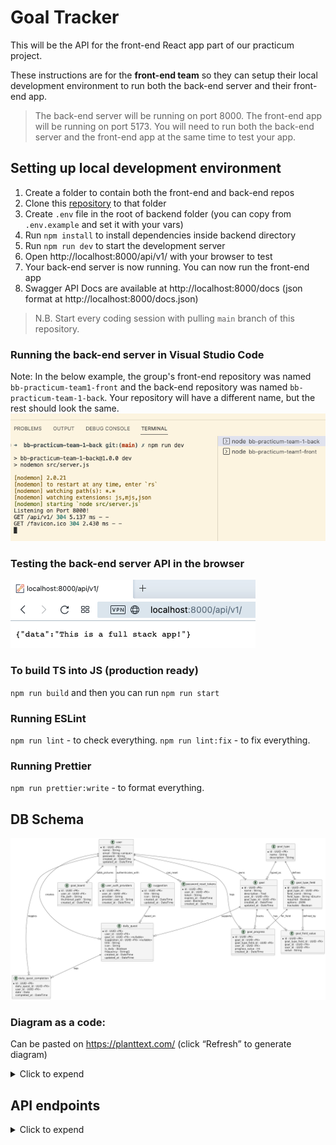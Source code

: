 # Goal Tracker

This will be the API for the front-end React app part of our practicum project.

These instructions are for the **front-end team** so they can setup their local development environment to run
both the back-end server and their front-end app.

> The back-end server will be running on port 8000. The front-end app will be running on port 5173. You will need to run
> both the back-end server and the front-end app at the same time to test your app.

## Setting up local development environment

1. Create a folder to contain both the front-end and back-end repos
2. Clone this [repository](https://github.com/Code-the-Dream-School/ii-practicum-team-2-back.git) to that folder
3. Create `.env` file in the root of backend folder (you can copy from `.env.example` and set it with your vars)
4. Run `npm install` to install dependencies inside backend directory
5. Run `npm run dev` to start the development server
6. Open http://localhost:8000/api/v1/ with your browser to test
7. Your back-end server is now running. You can now run the front-end app
8. Swagger API Docs are available at http://localhost:8000/docs (json format at http://localhost:8000/docs.json)

> N.B. Start every coding session with pulling `main` branch of this repository.

### Running the back-end server in Visual Studio Code

Note: In the below example, the group's front-end repository was named `bb-practicum-team1-front` and the back-end
repository was named `bb-practicum-team-1-back`. Your repository will have a different name, but the rest should look
the same.
![vsc running](docs/images/back-end-running-vsc.png)

### Testing the back-end server API in the browser

![browser server](docs/images/back-end-running-browser.png)

### To build TS into JS (production ready)

`npm run build` and then you can run `npm run start`

### Running ESLint

`npm run lint` - to check everything.
`npm run lint:fix` - to fix everything.

### Running Prettier

`npm run prettier:write` - to format everything.

## DB Schema

![img.png](docs/images/db-schema.png)

### Diagram as a code:

Can be pasted on https://planttext.com/ (click “Refresh” to generate diagram)

<details>
  <summary>Click to expend</summary>

```
@startuml

' === USERS ===
entity user {
  *id : UUID <<PK>>
  name : String
  email : String <<unique>>
  password : String
  created_at : DateTime
  updated_at : DateTime
}

entity user_auth_providers {
  *id : UUID <<PK>>
  user_id : UUID <<FK>>
  provider : String
  provider_user_id : String
  created_at : DateTime
}

entity password_reset_tokens {
  *id : UUID <<PK>>
  user_id : UUID <<FK>>
  token : String
  expires_at : DateTime
  used : Boolean
  created_at : DateTime
}

' === GOALS & PROGRESS ===
entity goal {
  *id : UUID <<PK>>
  name : String
  description : Text
  user_id : UUID <<FK>>
  goal_type_id : UUID <<FK>>
  created_at : DateTime
  updated_at : DateTime
}

entity goal_type {
  *id : UUID <<PK>>
  name : String
  description : String
}

entity goal_type_field {
  *id : UUID <<PK>>
  goal_type_id : UUID <<FK>>
  field_name : String
  field_type : String <<Enum>>
  required : Boolean
  options : JSON
  trackable : Boolean
}

entity goal_field_value {
  *id : UUID <<PK>>
  goal_type_field_id : UUID <<FK>>
  goal_id : UUID <<FK>>
  user_id : UUID <<FK>>
  value : String
}

entity goal_progress {
  *id : UUID <<PK>>
  goal_id : UUID <<FK>>
  goal_type_field_id : UUID <<FK>>
  user_id : UUID <<FK>>
  progress_value : Int
  created_at : DateTime
}

' === DAILY QUESTS ===
entity daily_quest {
  *id : UUID <<PK>>
  user_id : UUID <<FK>>
  goal_id : UUID <<FK>> <<nullable>>
  suggestion_id : UUID <<FK>> <<nullable>>
  title : String
  icon : String
  is_daily : Boolean
  frequency : String[]
  created_at : DateTime
  updated_at : DateTime
}

entity daily_quest_completion {
  *id : UUID <<PK>>
  daily_quest_id : UUID <<FK>>
  user_id : UUID <<FK>>
  date : Date
  completed_at : DateTime
}

' === GOAL BOARD (Image Uploads) ===
entity goal_board {
  *id : UUID <<PK>>
  user_id : UUID <<FK>>
  file_path : String
  thumbnail_path : String
  created_at : DateTime
}

' === SUGGESTIONS ===
entity suggestion {
  *id : UUID <<PK>>
  title : String
  icon : String
  created_at : DateTime
  updated_at : DateTime
}

' === RELATIONSHIPS ===
user ||--o{ user_auth_providers : authenticates_with
user ||--o{ password_reset_tokens : can_reset
user ||--o{ goal : owns
goal_type ||--o{ goal : typed_as
goal_type ||--o{ goal_type_field : defines
goal ||--o{ goal_field_value : has
goal_type_field ||--o{ goal_field_value : defined_by
goal ||--o{ goal_progress : tracks
goal_type_field ||--o{ goal_progress : for_field
user ||--o{ goal_progress : logs

user ||--o{ daily_quest : creates
goal ||--o{ daily_quest : supports
suggestion ||--o{ daily_quest : based_on
daily_quest ||--o{ daily_quest_completion : logs
user ||--o{ daily_quest_completion : toggles

user ||--o{ goal_board : adds_pictures

@enduml
```

</details>

## API endpoints

<details>
  <summary>Click to expend</summary>

### 🧑 Users & Auth

| Method  | Endpoint                               | Description                       |
| ------- | -------------------------------------- | --------------------------------- |
| `POST`  | `/api/v1/users/register`               | Register a new user               |
| `POST`  | `/api/v1/users/login`                  | Log in with email and password    |
| `POST`  | `/api/v1/users/google-login`           | Log in or register via Google     |
| `POST`  | `/api/v1/users/password-reset/request` | Request password reset link       |
| `POST`  | `/api/v1/users/password-reset/confirm` | Confirm password reset with token |
| `GET`   | `/api/v1/users/profile`                | Get current user profile          |
| `PATCH` | `/api/v1/users/profile`                | Update current user's profile     |

### 🎯 Goals (Instances)

| Method   | Endpoint            | Description                        |
| -------- | ------------------- | ---------------------------------- |
| `GET`    | `/api/v1/goals`     | List all goals for current user    |
| `GET`    | `/api/v1/goals/:id` | Get a specific goal and details    |
| `POST`   | `/api/v1/goals`     | Create a new goal from a goal type |
| `PATCH`  | `/api/v1/goals/:id` | Update goal name/description       |
| `DELETE` | `/api/v1/goals/:id` | Delete (archive) a goal            |

### 🧾 Goal Field Values

| Method  | Endpoint                         | Description                     |
| ------- | -------------------------------- | ------------------------------- |
| `PATCH` | `/api/v1/goals/:id/field-values` | Update static values for a goal |

### 🧾 Goal Board Images

| Method | Endpoint             | Description                |
| ------ | -------------------- | -------------------------- |
| `GET`  | `/api/v1/goal-board` | Get goal board images      |
| `POST` | `/api/v1/goal-board` | Upload image to goal board |

### 🧱 Goal Types (Templates)

| Method | Endpoint                        | Description                    |
| ------ | ------------------------------- | ------------------------------ |
| `GET`  | `/api/v1/goal-types`            | List all goal types            |
| `GET`  | `/api/v1/goal-types/:id`        | Get type and its fields        |
| `POST` | `/api/v1/goal-types`            | Create a new goal type (admin) |
| `POST` | `/api/v1/goal-types/:id/fields` | Add fields to a goal type      |

### 📈 Goal Progress

| Method | Endpoint                         | Description                     |
| ------ | -------------------------------- | ------------------------------- |
| `GET`  | `/api/v1/goals/:goalId/progress` | Get progress entries for a goal |
| `POST` | `/api/v1/goals/:goalId/progress` | Add new progress for a goal     |

### 📅 Daily Quests

| Method   | Endpoint                          | Description                            |
| -------- | --------------------------------- | -------------------------------------- |
| `GET`    | `/api/v1/daily-quests`            | List all daily quests for user         |
| `POST`   | `/api/v1/daily-quests`            | Create a daily quest                   |
| `GET`    | `/api/v1/daily-quests/for-date`   | Get quests for a given date            |
| `PATCH`  | `/api/v1/daily-quests/:id`        | Update a daily quest                   |
| `DELETE` | `/api/v1/daily-quests/:id`        | Delete a daily quest                   |
| `POST`   | `/api/v1/daily-quests/:id/toggle` | Toggle daily quest completion for date |

### 📅 Daily Quests Suggestions

| Method   | Endpoint                               | Description                              |
| -------- | -------------------------------------- | ---------------------------------------- |
| `GET`    | `/api/v1/daily-quests/suggestions`     | List suggestions (excluding active ones) |
| `GET`    | `/api/v1/daily-quests/suggestions/:id` | Read single suggestion by ID             |
| `POST`   | `/api/v1/daily-quests/suggestions`     | Create new suggestion                    |
| `PATCH`  | `/api/v1/daily-quests/suggestions/:id` | Update a suggestion                      |
| `DELETE` | `/api/v1/daily-quests/suggestions/:id` | Delete a suggestion                      |

</details>
